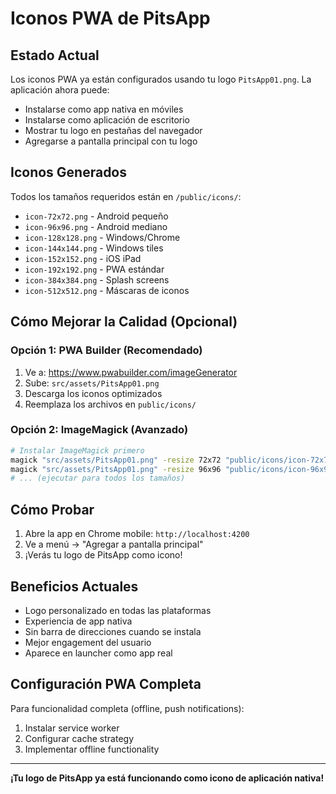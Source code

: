 # Iconos PWA de PitsApp

## Estado Actual
Los iconos PWA ya están configurados usando tu logo `PitsApp01.png`. La aplicación ahora puede:

- Instalarse como app nativa en móviles
- Instalarse como aplicación de escritorio
- Mostrar tu logo en pestañas del navegador
- Agregarse a pantalla principal con tu logo

## Iconos Generados
Todos los tamaños requeridos están en `/public/icons/`:
- `icon-72x72.png` - Android pequeño
- `icon-96x96.png` - Android mediano  
- `icon-128x128.png` - Windows/Chrome
- `icon-144x144.png` - Windows tiles
- `icon-152x152.png` - iOS iPad
- `icon-192x192.png` - PWA estándar
- `icon-384x384.png` - Splash screens
- `icon-512x512.png` - Máscaras de iconos

## Cómo Mejorar la Calidad (Opcional)

### Opción 1: PWA Builder (Recomendado)
1. Ve a: https://www.pwabuilder.com/imageGenerator
2. Sube: `src/assets/PitsApp01.png`
3. Descarga los iconos optimizados
4. Reemplaza los archivos en `public/icons/`

### Opción 2: ImageMagick (Avanzado)
```bash
# Instalar ImageMagick primero
magick "src/assets/PitsApp01.png" -resize 72x72 "public/icons/icon-72x72.png"
magick "src/assets/PitsApp01.png" -resize 96x96 "public/icons/icon-96x96.png"
# ... (ejecutar para todos los tamaños)
```

## Cómo Probar
1. Abre la app en Chrome mobile: `http://localhost:4200`
2. Ve a menú → "Agregar a pantalla principal"
3. ¡Verás tu logo de PitsApp como icono!

## Beneficios Actuales
- Logo personalizado en todas las plataformas
- Experiencia de app nativa
- Sin barra de direcciones cuando se instala
- Mejor engagement del usuario
- Aparece en launcher como app real

## Configuración PWA Completa
Para funcionalidad completa (offline, push notifications):
1. Instalar service worker
2. Configurar cache strategy
3. Implementar offline functionality

---
**¡Tu logo de PitsApp ya está funcionando como icono de aplicación nativa!** 